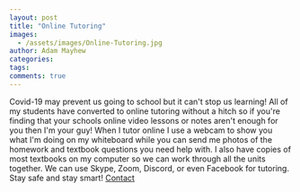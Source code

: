 ```yaml
---
layout: post
title: "Online Tutoring"
images:
  - /assets/images/Online-Tutoring.jpg
author: Adam Mayhew
categories:
tags:
comments: true
---
```


Covid-19 may prevent us going to school but it can't stop us learning! All of my students have converted to online tutoring without a hitch so if you're finding that your schools online video lessons or notes aren't enough for you then I'm your guy! When I tutor online I use a webcam to show you what I'm doing on my whiteboard while you can send me photos of the homework and textbook questions you need help with. I also have copies of most textbooks on my computer so we can work through all the units together. We can use Skype, Zoom, Discord, or even Facebook for tutoring. Stay safe and stay smart! [Contact](https://www.levelupmath.ca/#contact)

